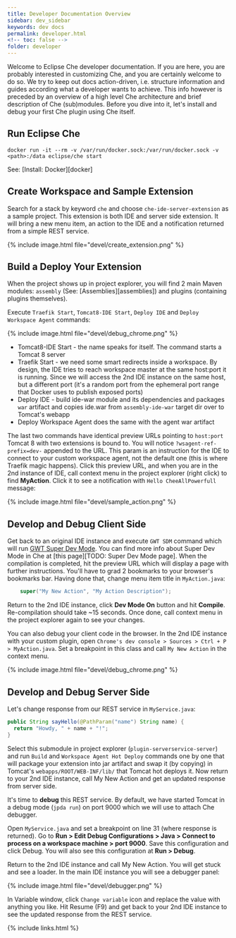 ```yaml
---
title: Developer Documentation Overview
sidebar: dev_sidebar
keywords: dev docs
permalink: developer.html
<!-- toc: false -->
folder: developer
---
```


Welcome to Eclipse Che developer documentation. If you are here, you are probably interested in customizing Che, and you are certainly welcome to do so. We try to keep out docs action-driven, i.e. structure information and guides according what a developer wants to achieve. This info however is preceded by an overview of a high level Che architecture and brief description of Che (sub)modules. Before you dive into it, let's install and debug your first Che plugin using Che itself.

## Run Eclipse Che

`docker run -it --rm -v /var/run/docker.sock:/var/run/docker.sock -v <path>:/data eclipse/che start`

See: [Install: Docker][docker]

## Create Workspace and Sample Extension

Search for a stack by keyword `che` and choose `che-ide-server-extension` as a sample project. This extension is both IDE and server side extension. It will bring a new menu item, an action to the IDE and a notification returned from a simple REST service.   

{% include image.html file="devel/create_extension.png" %}

## Build a Deploy Your Extension

When the project shows up in project explorer, you will find 2 main Maven modules: `assembly` (See: [Assemblies][assemblies]) and plugins (containing plugins themselves).

Execute `Traefik Start`, `Tomcat8-IDE Start`, `Deploy IDE` and `Deploy Workspace Agent` commands:

{% include image.html file="devel/debug_chrome.png" %}

* Tomcat8-IDE Start - the name speaks for itself. The command starts a Tomcat 8 server
* Traefik Start - we need some smart redirects inside a workspace. By design, the IDE tries to reach workspace master at the same host:port it is running. Since we will access the 2nd IDE instance on the same host, but a different port (it's a random port from the ephemeral port range that Docker uses to publish exposed ports)
* Deploy IDE - build ide-war module and its dependencies and packages `war` artifact and copies ide.war from `assembly-ide-war` target dir over to Tomcat's webapp
* Deploy Workspace Agent does the same with the agent war artifact

The last two commands have identical preview URLs pointing to `host:port` Tomcat 8 with two extensions is bound to. You will notice `?wsagent-ref-prefix=dev-` appended to the URL. This param is an instruction for the IDE to connect to your custom workspace agent, not the default one (this is where Traefik magic happens). Click this preview URL, and when you are in the 2nd instance of IDE, call context menu in the project explorer (right click) to find **MyAction**. Click it to see a notification with `Hello CheeAllPowerfull` message:

{% include image.html file="devel/sample_action.png" %}

## Develop and Debug Client Side

Get back to an original IDE instance and execute `GWT SDM` command which will run [GWT Super Dev Mode](http://www.gwtproject.org/articles/superdevmode.html). You can find more info about Super Dev Mode in Che at [this page][TODO: Super Dev Mode page]. When the compilation is completed, hit the preview URL which will display a page with further instructions. You'll have to grad 2 bookmarks to your browser's bookmarks bar. Having done that, change menu item title in `MyAction.java`:

```java
    super("My New Action", "My Action Description");
```

Return to the 2nd IDE instance, click **Dev Mode On** button and hit **Compile**. Re-compilation should take ~15 seconds. Once done, call context menu in the project explorer again to see your changes.

You can also debug your client code in the browser. In the 2nd IDE instance with your custom plugin, open `Chrome's dev console > Sources > Ctrl + P > MyAction.java`. Set a breakpoint in this class and call `My New Action` in the context menu.

{% include image.html file="devel/debug_chrome.png" %}

## Develop and Debug Server Side

Let's change response from our REST service in `MyService.java`:

```java
public String sayHello(@PathParam("name") String name) {
  return "Howdy, " + name + "!";
}
```

Select this submodule in project explorer (`plugin-serverservice-server`) and run `Build` and `Workspace Agent Hot Deploy` commands one by one that will package your extension into jar artifact and swap it (by copying) in Tomcat's `webapps/ROOT/WEB-INF/lib/` that Tomcat hot deploys it. Now return to your 2nd IDE instance, call My New Action and get an updated response from server side.

It's time to **debug** this REST service. By default, we have started Tomcat in a debug mode (`jpda run`) on port 9000 which we will use to attach Che debugger.

Open `MyService.java` and set a breakpoint on line 31 (where response is returned). Go to **Run > Edit Debug Configurations > Java > Connect to process on a workspace machine > port 9000**. Save this configuration and click Debug. You will also see this configuration at **Run > Debug**.

Return to the 2nd IDE instance and call My New Action. You will get stuck and see a loader. In the main IDE instance you will see a debugger panel:

{% include image.html file="devel/debugger.png" %}

In Variable window, click `Change variable` icon and replace the value with anything you like. Hit Resume (F9) and get back to your 2nd IDE instance to see the updated response from the REST service.

{% include links.html %}
